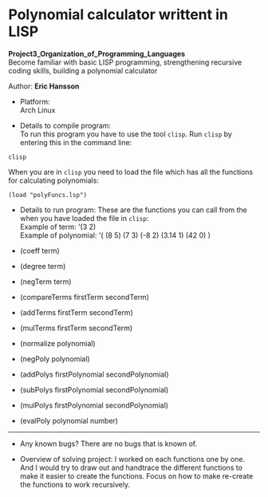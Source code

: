 # Polynomial calculator writtent in LISP
**Project3_Organization_of_Programming_Languages** <br>
Become familiar with basic LISP programming, strengthening recursive coding skills, building a polynomial calculator <br>

Author: **Eric Hansson**

- Platform:<br>
Arch Linux

- Details to compile program:<br>
To run this program you have to use the tool `clisp`. Run `clisp` by entering this in the command line: <br>

```
clisp
```
When you are in `clisp` you need to load the file which has all the functions for calculating polynomials: <br>

```
(load "polyFuncs.lsp")
```

- Details to run program: 
These are the functions you can call from the when you have loaded the file in `clisp`: <br>
Example of term: '(3 2) <br>
Example of polynomial: '( (8 5) (7 3) (-8 2) (3.14 1) (42 0) ) <br>

- (coeff term)
- (degree term)
- (negTerm term)
- (compareTerms firstTerm secondTerm)
- (addTerms firstTerm secondTerm)
- (mulTerms firstTerm secondTerm)
- (normalize polynomial)
- (negPoly polynomial)
- (addPolys firstPolynomial secondPolynomial)
- (subPolys firstPolynomial secondPolynomial)
- (mulPolys firstPolynomial secondPolynomial)
- (evalPoly polynomial number)

---

- Any known bugs?
There are no bugs that is known of.

- Overview of solving project:
I worked on each functions one by one. And I would try to draw out and handtrace the different functions to make 
it easier to create the functions. Focus on how to make re-create the functions to work recursively.
